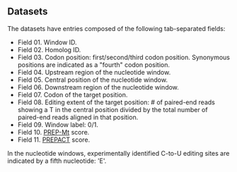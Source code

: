 ## Datasets

The datasets have entries composed of the following tab-separated
fields:

  * Field 01. Window ID.
  * Field 02. Homolog ID.
  * Field 03. Codon position: first/second/third codon
    position. Synonymous positions are indicated as a "fourth" codon
    position.
  * Field 04. Upstream region of the nucleotide window.
  * Field 05. Central position of the nucleotide window.
  * Field 06. Downstream region of the nucleotide window.
  * Field 07. Codon of the target position.
  * Field 08. Editing extent of the target position: # of paired-end
    reads showing a T in the central position divided by the total
    number of paired-end reads aligned in that position.
  * Field 09. Window label: 0/1.
  * Field 10. [PREP-Mt](http://prep.unl.edu/) score.
  * Field 11. [PREPACT](http://www.prepact.de/prepact-main.php) score.

In the nucleotide windows, experimentally identified C-to-U editing
sites are indicated by a fifth nucleotide: 'E'.
